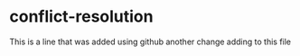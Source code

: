 # conflict-resolution

This is a line that was added using github
another change adding to this file
